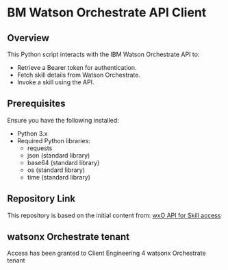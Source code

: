 # BM Watson Orchestrate API Client

## Overview

This Python script interacts with the IBM Watson Orchestrate API to:

- Retrieve a Bearer token for authentication.
- Fetch skill details from Watson Orchestrate.
- Invoke a skill using the API.

## Prerequisites

Ensure you have the following installed:

- Python 3.x
- Required Python libraries:
  - requests
  - json (standard library)
  - base64 (standard library)
  - os (standard library)
  - time (standard library)

## Repository Link

This repository is based on the initial content from:
[wxO API for Skill access](https://github.ibm.com/Anitha-M9/wxo-assets/tree/main/wxO%20API%20for%20Skill%20access)


## watsonx Orchestrate tenant

Access has been granted to Client Engineering 4 watsonx Orchestrate tenant